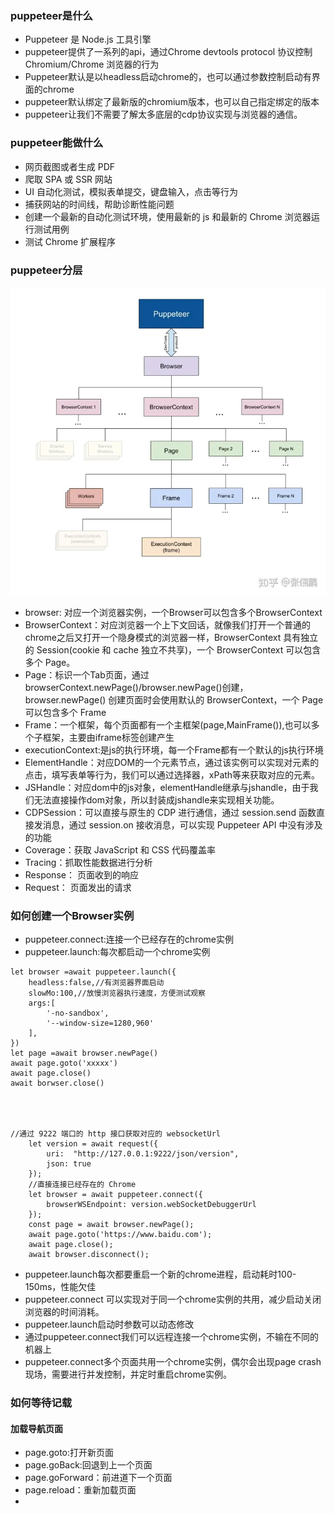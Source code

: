 ### puppeteer是什么
- Puppeteer 是 Node.js 工具引擎
- puppeteer提供了一系列的api，通过Chrome devtools protocol 协议控制Chromium/Chrome 浏览器的行为
- Puppeteer默认是以headless启动chrome的，也可以通过参数控制启动有界面的chrome
- puppeteer默认绑定了最新版的chromium版本，也可以自己指定绑定的版本
- puppeteer让我们不需要了解太多底层的cdp协议实现与浏览器的通信。
### puppeteer能做什么
- 网页截图或者生成 PDF
- 爬取 SPA 或 SSR 网站
- UI 自动化测试，模拟表单提交，键盘输入，点击等行为
- 捕获网站的时间线，帮助诊断性能问题
- 创建一个最新的自动化测试环境，使用最新的 js 和最新的 Chrome 浏览器运行测试用例
- 测试 Chrome 扩展程序
### puppeteer分层
![](../../../images/Pasted%20image%2020240229212637.png)
- browser: 对应一个浏览器实例，一个Browser可以包含多个BrowserContext
- BrowserContext：对应浏览器一个上下文回话，就像我们打开一个普通的chrome之后又打开一个隐身模式的浏览器一样，BrowserContext 具有独立的 Session(cookie 和 cache 独立不共享)，一个 BrowserContext 可以包含多个 Page。
- Page：标识一个Tab页面，通过browserContext.newPage()/browser.newPage()创建，browser.newPage() 创建页面时会使用默认的 BrowserContext，一个 Page 可以包含多个 Frame
- Frame：一个框架，每个页面都有一个主框架(page,MainFrame()),也可以多个子框架，主要由iframe标签创建产生
- executionContext:是js的执行环境，每一个Frame都有一个默认的js执行环境
- ElementHandle：对应DOM的一个元素节点，通过该实例可以实现对元素的点击，填写表单等行为，我们可以通过选择器，xPath等来获取对应的元素。
- JSHandle：对应dom中的js对象，elementHandle继承与jshandle，由于我们无法直接操作dom对象，所以封装成jshandle来实现相关功能。
- CDPSession：可以直接与原生的 CDP 进行通信，通过 session.send 函数直接发消息，通过 session.on 接收消息，可以实现 Puppeteer API 中没有涉及的功能
- Coverage：获取 JavaScript 和 CSS 代码覆盖率
- Tracing：抓取性能数据进行分析
- Response： 页面收到的响应
- Request： 页面发出的请求

### 如何创建一个Browser实例
- puppeteer.connect:连接一个已经存在的chrome实例
- puppeteer.launch:每次都启动一个chrome实例
```
let browser =await puppeteer.launch({
	headless:false,//有浏览器界面启动
	slowMo:100,//放慢浏览器执行速度，方便测试观察
	args:[
		'-no-sandbox',
        '--window-size=1280,960'
	],
})
let page =await browser.newPage()
await page.goto('xxxxx')
await page.close()
await borwser.close()




//通过 9222 端口的 http 接口获取对应的 websocketUrl
    let version = await request({
        uri:  "http://127.0.0.1:9222/json/version",
        json: true
    });
    //直接连接已经存在的 Chrome
    let browser = await puppeteer.connect({
        browserWSEndpoint: version.webSocketDebuggerUrl
    });
    const page = await browser.newPage();
    await page.goto('https://www.baidu.com');
    await page.close();
    await browser.disconnect();

```

- puppeteer.launch每次都要重启一个新的chrome进程，启动耗时100-150ms，性能欠佳
- puppeteer.connect 可以实现对于同一个chrome实例的共用，减少启动关闭浏览器的时间消耗。
- puppeteer.launch启动时参数可以动态修改
- 通过puppeteer.connect我们可以远程连接一个chrome实例，不输在不同的机器上
- puppeteer.connect多个页面共用一个chrome实例，偶尔会出现page crash现场，需要进行并发控制，并定时重启chrome实例。
### 如何等待记载
#### 加载导航页面
- page.goto:打开新页面
- page.goBack:回退到上一个页面
- page.goForward：前进道下一个页面
- page.reload：重新加载页面
- 